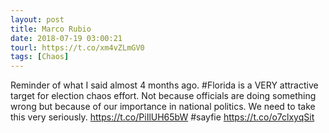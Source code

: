 ```yaml
---
layout: post
title: Marco Rubio
date: 2018-07-19 03:00:21
tourl: https://t.co/xm4vZLmGV0
tags: [Chaos]
---
```

Reminder of what I said almost 4 months ago. #Florida is a VERY attractive target for election chaos effort. Not because officials are doing something wrong but because of our importance in national politics. We need to take this very seriously. https://t.co/PiIlUH65bW #sayfie https://t.co/o7clxyqSit